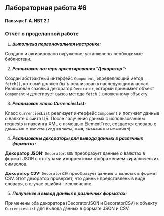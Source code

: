 ## Лабораторная работа #6
#### Пальчук Г.А. ИВТ 2.1

### Отчёт о проделанной работе

1. ***Выполнена первоначальная настройка:***

Создано и активировано окружение; установлены необходимые библиотеки.


2. ***Реализован паттерн проектирования "Декоратор":***

Создан абстрактный интерфейс `Component`, определяющий метод `fetch()`, который должен быть реализован в наследующих классах.
Реализован базовый декоратор `Decorator`, который принимает объект `Component` и делегирует вызов метода `fetch()` вложенному объекту.


3. ***Реализован класс CurrenciesList:***

Класс `CurrenciesList` реализует интерфейс `Component` и получает данные о валюте с сайта ЦБ. После получения данных с использованием requests и парсинга XML с помощью ElementTree, создается словарь с данными о валюте (код валюты, имя, значение и номинал).


4. ***Реализованы декораторы для вывода данных в различных форматах:***

**Декоратор JSON:** `DecoratorJSON` преобразует данные о валютах в формат JSON с отступами и корректным отображением кириллических символов.

**Декоратор CSV:** `DecoratorCSV` преобразует данные о валютах в формат CSV. Этот декоратор проверяет, что данные представлены в виде словаря, в случае ошибки - исключение.


5. ***Получение и вывод данных в различных форматах:***

Применены оба декоратора (DecoratorJSON и DecoratorCSV) к объекту `CurrenciesList` для вывода данных в формате JSON и CSV.
